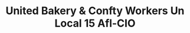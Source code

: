 ---
title: "United Bakery & Confty Workers Un Local 15 Afl-CIO"
url: /chicago/united-bakery-and-confty-workers-un-local-15-afl-cio/
shop: bakery
---